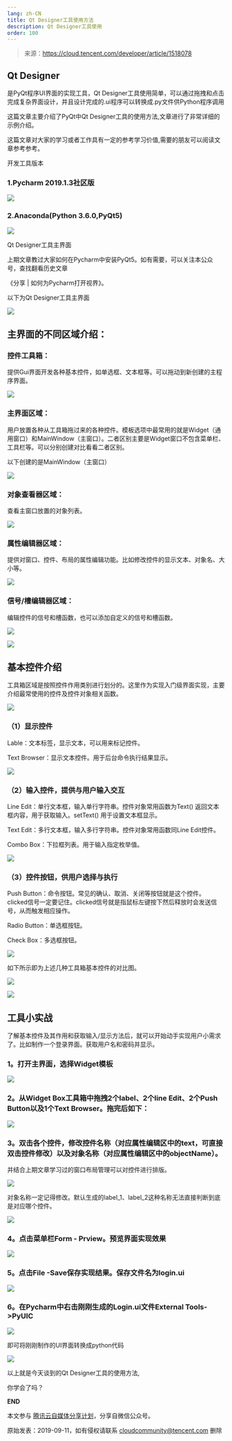 ```yaml
---
lang: zh-CN
title: Qt Designer工具使用方法
description: Qt Designer工具使用
order: 100
---
```




> 来源：https://cloud.tencent.com/developer/article/1518078

## Qt Designer

是PyQt程序UI界面的实现工具，Qt Designer工具使用简单，可以通过拖拽和点击完成复杂界面设计，并且设计完成的.ui程序可以转换成.py文件供Python程序调用

这篇文章主要介绍了PyQt中Qt Designer工具的使用方法,文章进行了非常详细的示例介绍。

这篇文章对大家的学习或者工作具有一定的参考学习价值,需要的朋友可以阅读文章参考参考。

开发工具版本

### 1.Pycharm 2019.1.3社区版

![](./img/pgqat9c6rx.png)

### 2.Anaconda(Python 3.6.0,PyQt5)

![](./img/g5xy8tn9xt.png)

Qt Designer工具主界面

上期文章教过大家如何在Pycharm中安装PyQt5。如有需要，可以关注本公众号，查找翻看历史文章

《分享 | 如何为Pycharm打开视界》。

以下为Qt Designer工具主界面

![](./img/3gao5c74fq.jpeg)

## 主界面的不同区域介绍：

### 控件工具箱：
提供Gui界面开发各种基本控件，如单选框、文本框等。可以拖动到新创建的主程序界面。

![](./img/98oen8ie6d.png)

### 主界面区域：

用户放置各种从工具箱拖过来的各种控件。模板选项中最常用的就是Widget（通用窗口）和MainWindow（主窗口）。二者区别主要是Widget窗口不包含菜单栏、工具栏等。可以分别创建对比看看二者区别。

以下创建的是MainWindow（主窗口）

![](./img/wx1xiboypz.png)

### 对象查看器区域：

查看主窗口放置的对象列表。

![](./img/6ntxrpt2e0.png)

### 属性编辑器区域：

提供对窗口、控件、布局的属性编辑功能。比如修改控件的显示文本、对象名、大小等。

![](./img/8sx8xweok1.png)

### 信号/槽编辑器区域：

编辑控件的信号和槽函数，也可以添加自定义的信号和槽函数。

![](./img/x68d7iyxf1.png)

![](https://ask.qcloudimg.com/http-save/yehe-6399041/crsk8ax3ap.png#id=NVRq6&originHeight=25&originWidth=25&originalType=binary&ratio=1&rotation=0&showTitle=false&status=done&style=none&title=)

## 基本控件介绍

工具箱区域是按照控件作用类别进行划分的。这里作为实现入门级界面实现，主要介绍最常使用的控件及控件对象相关函数。

![](./img/teqp9t3tmk.png)

### （1）显示控件

Lable：文本标签，显示文本，可以用来标记控件。

Text Browser：显示文本控件。用于后台命令执行结果显示。

![](./img/i6j1phf3x7.png)

### （2）输入控件，提供与用户输入交互

Line Edit：单行文本框，输入单行字符串。控件对象常用函数为Text() 返回文本框内容，用于获取输入。setText() 用于设置文本框显示。

Text Edit：多行文本框，输入多行字符串。控件对象常用函数同Line Edit控件。

Combo Box：下拉框列表。用于输入指定枚举值。

![](./img/fsdogx3zw8.png)

### （3）控件按钮，供用户选择与执行

Push Button：命令按钮。常见的确认、取消、关闭等按钮就是这个控件。clicked信号一定要记住。clicked信号就是指鼠标左键按下然后释放时会发送信号，从而触发相应操作。

Radio Button：单选框按钮。

Check Box：多选框按钮。

![](./img/l1no7bs8t.png)

如下所示即为上述几种工具箱基本控件的对比图。

![](./img/upr3x07e8g.png)

![](https://ask.qcloudimg.com/http-save/yehe-6399041/crsk8ax3ap.png#id=tsn8l&originHeight=25&originWidth=25&originalType=binary&ratio=1&rotation=0&showTitle=false&status=done&style=none&title=)

## 工具小实战
了解基本控件及其作用和获取输入/显示方法后，就可以开始动手实现用户小需求了。比如制作一个登录界面。获取用户名和密码并显示。

### 1。打开主界面，选择Widget模板

![](./img/knf56chywr.png)

### 2。从Widget Box工具箱中拖拽2个label、2个line Edit、2个Push Button以及1个Text Browser。拖完后如下：

![](./img/c2mj9r62qz.png)

### 3。双击各个控件，修改控件名称（对应属性编辑区中的text，可直接双击控件修改）以及对象名称（对应属性编辑区中的objectName）。

并结合上期文章学习过的窗口布局管理可以对控件进行排版。

![](./img/6b6srxxqgg.png)

对象名称一定记得修改。默认生成的label_1、label_2这种名称无法直接判断到底是对应哪个控件。

![](./img/wp9u7ok1p8.png)

### 4。点击菜单栏Form - Prview。预览界面实现效果

![](./img/lza9c0en2u.png)

### 5。点击File -Save保存实现结果。保存文件名为login.ui

![](./img/ofi6teqree.png)

### 6。在Pycharm中右击刚刚生成的Login.ui文件External Tools->PyUIC

![](./img/hhhvetkiyd.png)

即可将刚刚制作的UI界面转换成python代码

![](./img/t3k9oq8303.jpeg)

以上就是今天谈到的Qt Designer工具的使用方法,

你学会了吗？

**END**

本文参与 [腾讯云自媒体分享计划](https://cloud.tencent.com/developer/support-plan)，分享自微信公众号。

原始发表：2019-09-11，如有侵权请联系 [cloudcommunity@tencent.com](mailto:cloudcommunity@tencent.com) 删除

